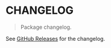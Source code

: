# CHANGELOG

> Package changelog.

See [GitHub Releases](https://github.com/stdlib-js/error-tools-id2pkg/releases) for the changelog.